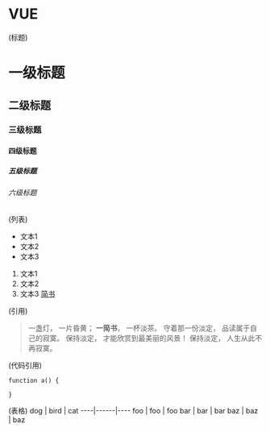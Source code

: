 # VUE






































(标题)
# 一级标题
## 二级标题
### 三级标题
#### 四级标题
##### 五级标题
###### 六级标题

(列表)
- 文本1
- 文本2
- 文本3
1. 文本1
2. 文本2
3. 文本3
[简书](http://www.jianshu.com)

(引用)
> 一盏灯， 一片昏黄； **一简书**， 一杯淡茶。 守着那一份淡定， 品读属于自己的寂寞。 保持淡定， 才能欣赏到最美丽的风景！ 保持淡定， 人生从此不再寂寞。

(代码引用)
```
function a() {

}
```

(表格)
dog | bird | cat
----|------|----
foo | foo  | foo
bar | bar  | bar
baz | baz  | baz
